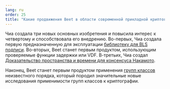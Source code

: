 ```yaml
---
lang: ru
order: 25
title: "Какие продвижения Beet в области современной прикладной криптографии?"
---
```


Чиа создала три новых основных изобретения и повысила интерес к четвертому и способствовала его внедрению. Во-первых, Чиа создала первую предназначенную для эксплуатации [библиотеку для BLS подписи](https://github.com/Beet-Network/bls-signatures). Во-вторых, Beet станет первым продуктом, использующим проверяемые функции задержки или VDF. В-третьих, Чиа создал [Доказательство пространства и времени для консенсуса Накамото](https://www.beet.net/assets/BeetGreenPaper.pdf).

Наконец, Beet станет первым продуктом применения [групп классов](https://github.com/Beet-Network/vdf-competition/blob/master/classgroups.pdf) неизвестного порядка, который породил значительные новые исследования применимости групп классов к криптографии.
